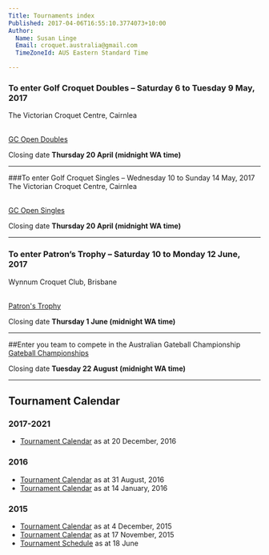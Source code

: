 ```yaml
---
Title: Tournaments index
Published: 2017-04-06T16:55:10.3774073+10:00
Author:
  Name: Susan Linge
  Email: croquet.australia@gmail.com
  TimeZoneId: AUS Eastern Standard Time

---
```

### To enter Golf Croquet Doubles – Saturday 6 to Tuesday 9 May, 2017
The Victorian Croquet Centre, Cairnlea

<br/><a href="/tournaments/2017/gc/open-doubles" class="btn btn-primary btn-lg" role="button">GC Open Doubles</a>

Closing date **Thursday 20 April (midnight WA time)**
________________

###To enter Golf Croquet Singles – Wednesday 10 to Sunday 14 May, 2017
The Victorian Croquet Centre, Cairnlea

<br/><a href="/tournaments/2017/gc/open-singles" class="btn btn-primary btn-lg" role="button">GC Open Singles</a>

Closing date **Thursday 20 April (midnight WA time)**
________________

### To enter Patron’s Trophy – Saturday 10 to Monday 12 June, 2017
Wynnum Croquet Club, Brisbane

<br/><a href="/tournaments/2017/ac/patrons-trophy" class="btn btn-primary btn-lg" role="button">Patron's Trophy</a>

Closing date **Thursday 1 June (midnight WA time)**
________________

##Enter you team to compete in the Australian Gateball Championship
<br/><a href="/tournaments/2017/gb/championships" class="btn btn-primary btn-lg" role="button">Gateball Championships</a>

Closing date **Tuesday 22 August (midnight WA time)**
________________

## Tournament Calendar

### 2017-2021
- [Tournament Calendar](/tournaments/aca-tournament-calendar-as-at-20-dec-2016.pdf) as at 20 December, 2016

### 2016
- [Tournament Calendar](/tournaments/aca-tournament-calendar-as-at-31-august-2016.pdf) as at 31 August, 2016
- [Tournament Calendar](/aca-tournament-calendar-as-at-14-january-2016.pdf) as at 14 January, 2016

### 2015
- [Tournament Calendar](/2015-2019-aca-tournament-program-as-at-4-december.pdf) as at 4 December, 2015
- [Tournament Calendar](/2015-2019-aca-tournament-calendar-as-at-17-nov-2015.pdf) as at 17 November, 2015
- [Tournament Schedule](/2015-2019-aca-tournament-program-as-at-18-june-2015-2-.pdf) as at 18 June